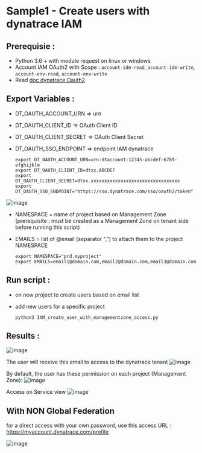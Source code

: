 # Sample1 - Create users with dynatrace IAM

## Prerequisie :
- Python 3.6 + with module request on linux or windows
- Account IAM OAuth2 with Scope : `account-idm-read`, `account-idm-write`, `account-env-read`, `account-env-write`
- Read [doc dynatrace Oauth2](https://docs.dynatrace.com/docs/dynatrace-api/basics/dynatrace-api-authentication/account-api-authentication)

## Export Variables :
- DT_OAUTH_ACCOUNT_URN => urn 
- DT_OAUTH_CLIENT_ID => OAuth Client ID
- DT_OAUTH_CLIENT_SECRET => OAuth Client Secret
- DT_OAUTH_SSO_ENDPOINT => endpoint IAM dynatrace  

      export DT_OAUTH_ACCOUNT_URN=urn:dtaccount:12345-abcdef-6789-efghijklm
      export DT_OAUTH_CLIENT_ID=dtxx.ABCDEF
      export DT_OAUTH_CLIENT_SECRET=dtxx.xxxxxxxxxxxxxxxxxxxxxxxxxxxxxxxxx
      export DT_OAUTH_SSO_ENDPOINT="https://sso.dynatrace.com/sso/oauth2/token"
  
![image](https://github.com/JLLormeau/IAM/assets/40337213/b4dc82c6-e01f-47ca-b8d9-f0023eddcb17)

- NAMESPACE = name of project based on Management Zone (prerequisite : must be created as a Management Zone on tenant side before running this script)
- EMAILS = list of @email (separator ",") to attach them to the project NAMESPACE  

      export NAMESPACE="prd.myproject"
      export EMAILS=email1@domain.com,email2@domain.com,email3@domain.com

## Run script :
- on new project to create users based on email list    
- add new users for a specific project  

      python3 IAM_create_user_with_managementzone_access.py

## Results : 
![image](https://github.com/JLLormeau/IAM/assets/40337213/33531bb0-5537-49cb-a6c5-c9267b700df0)

The user will receive this email to access to the dynatrace tenant
![image](https://github.com/JLLormeau/IAM/assets/40337213/f11c3948-ba3b-4702-a745-62469b3d9d1b)

By default, the user has these permission on each project (Management Zone): 
![image](https://github.com/JLLormeau/IAM/assets/40337213/844260a9-89d5-4a68-953a-4a324a367741)

Access on Service view
![image](https://github.com/JLLormeau/IAM/assets/40337213/93ffa6a4-ef88-424d-b750-4e0cd7ef42d2)

## With NON Global Federation 
for a direct access with your own password, use this access URL : https://myaccount.dynatrace.com/profile

![image](https://github.com/JLLormeau/IAM/assets/40337213/60c17504-49e2-475e-8b97-f05177d5c9c2)






